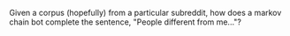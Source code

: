 Given a corpus (hopefully) from a particular subreddit, how does a markov chain
bot complete the sentence, "People different from me..."?
